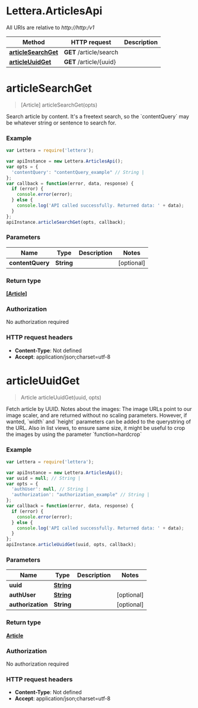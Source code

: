 # Lettera.ArticlesApi

All URIs are relative to *http://http:/v1*

Method | HTTP request | Description
------------- | ------------- | -------------
[**articleSearchGet**](ArticlesApi.md#articleSearchGet) | **GET** /article/search | 
[**articleUuidGet**](ArticlesApi.md#articleUuidGet) | **GET** /article/{uuid} | 


<a name="articleSearchGet"></a>
# **articleSearchGet**
> [Article] articleSearchGet(opts)



Search article by content. It&#39;s a freetext search, so the &#x60;contentQuery&#x60; may be whatever string or sentence to search for.

### Example
```javascript
var Lettera = require('lettera');

var apiInstance = new Lettera.ArticlesApi();
var opts = {
  'contentQuery': "contentQuery_example" // String | 
};
var callback = function(error, data, response) {
  if (error) {
    console.error(error);
  } else {
    console.log('API called successfully. Returned data: ' + data);
  }
};
apiInstance.articleSearchGet(opts, callback);
```

### Parameters

Name | Type | Description  | Notes
------------- | ------------- | ------------- | -------------
 **contentQuery** | **String**|  | [optional] 

### Return type

[**[Article]**](Article.md)

### Authorization

No authorization required

### HTTP request headers

 - **Content-Type**: Not defined
 - **Accept**: application/json;charset=utf-8

<a name="articleUuidGet"></a>
# **articleUuidGet**
> Article articleUuidGet(uuid, opts)



Fetch article by UUID.   Notes about the images:   The image URLs point to our image scaler, and are returned without no scaling parameters.  However, if wanted, &#x60;width&#x60; and &#x60;height&#x60; parameters can be added to the querystring of the URL.  Also in list views, to ensure same size, it might be useful to crop the images by using the parameter &#x60;function&#x3D;hardcrop&#x60;

### Example
```javascript
var Lettera = require('lettera');

var apiInstance = new Lettera.ArticlesApi();
var uuid = null; // String | 
var opts = {
  'authUser': null, // String | 
  'authorization': "authorization_example" // String | 
};
var callback = function(error, data, response) {
  if (error) {
    console.error(error);
  } else {
    console.log('API called successfully. Returned data: ' + data);
  }
};
apiInstance.articleUuidGet(uuid, opts, callback);
```

### Parameters

Name | Type | Description  | Notes
------------- | ------------- | ------------- | -------------
 **uuid** | [**String**](.md)|  | 
 **authUser** | [**String**](.md)|  | [optional] 
 **authorization** | **String**|  | [optional] 

### Return type

[**Article**](Article.md)

### Authorization

No authorization required

### HTTP request headers

 - **Content-Type**: Not defined
 - **Accept**: application/json;charset=utf-8

